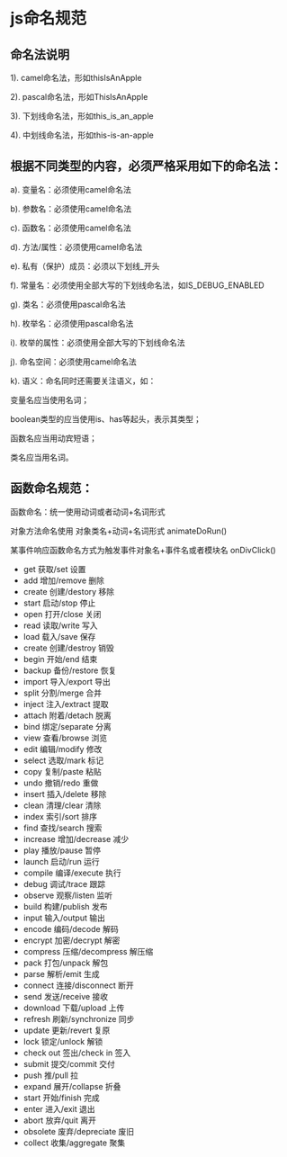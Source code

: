# js命名规范

## 命名法说明

1). camel命名法，形如thisIsAnApple

2). pascal命名法，形如ThisIsAnApple

3). 下划线命名法，形如this_is_an_apple 

4). 中划线命名法，形如this-is-an-apple 


## 根据不同类型的内容，必须严格采用如下的命名法： 

a). 变量名：必须使用camel命名法

b). 参数名：必须使用camel命名法 

c). 函数名：必须使用camel命名法

d). 方法/属性：必须使用camel命名法

e). 私有（保护）成员：必须以下划线_开头

f). 常量名：必须使用全部大写的下划线命名法，如IS_DEBUG_ENABLED

g). 类名：必须使用pascal命名法

h). 枚举名：必须使用pascal命名法 

i). 枚举的属性：必须使用全部大写的下划线命名法

j). 命名空间：必须使用camel命名法 

k). 语义：命名同时还需要关注语义，如：

变量名应当使用名词； 

boolean类型的应当使用is、has等起头，表示其类型；

函数名应当用动宾短语；

类名应当用名词。


 
<!-- ## 变量名命名规范：加上类型标识

s：表示字符串。例如：sName，sHtml；

n：表示数字。例如：nPage，nTotal；

b：表示逻辑。例如：bChecked，bHasLogin；

a：表示数组。例如：aList，aGroup；

r：表示正则表达式。例如：rDomain，rEmail；

f：表示函数。例如：fGetHtml，fInit；

o：表示以上未涉及到的其他对象，例如：oButton，oDate；

g：表示全局变量，例如：gUserName，gLoginTime； -->


## 函数命名规范：

函数命名：统一使用动词或者动词+名词形式

对象方法命名使用 对象类名+动词+名词形式   animateDoRun() 

某事件响应函数命名方式为触发事件对象名+事件名或者模块名  onDivClick()


- get 获取/set 设置 
- add 增加/remove 删除
- create 创建/destory 移除 
- start 启动/stop 停止
- open 打开/close 关闭
- read 读取/write 写入
- load 载入/save 保存 
- create 创建/destroy 销毁
- begin 开始/end 结束 
- backup 备份/restore 恢复
- import 导入/export 导出 
- split 分割/merge 合并
- inject 注入/extract 提取 
- attach 附着/detach 脱离
- bind 绑定/separate 分离 
- view 查看/browse 浏览
- edit 编辑/modify 修改 
- select 选取/mark 标记
- copy 复制/paste 粘贴 
- undo 撤销/redo 重做
- insert 插入/delete 移除
- clean 清理/clear 清除 
- index 索引/sort 排序
- find 查找/search 搜索
- increase 增加/decrease 减少
- play 播放/pause 暂停 
- launch 启动/run 运行
- compile 编译/execute 执行 
- debug 调试/trace 跟踪
- observe 观察/listen 监听 
- build 构建/publish 发布
- input 输入/output 输出 
- encode 编码/decode 解码
- encrypt 加密/decrypt 解密 
- compress 压缩/decompress 解压缩
- pack 打包/unpack 解包
- parse 解析/emit 生成
- connect 连接/disconnect 断开 
- send 发送/receive 接收
- download 下载/upload 上传 
- refresh 刷新/synchronize 同步
- update 更新/revert 复原 
- lock 锁定/unlock 解锁
- check out 签出/check in 签入 
- submit 提交/commit 交付
- push 推/pull 拉 
- expand 展开/collapse 折叠
- start 开始/finish 完成
- enter 进入/exit 退出 
- abort 放弃/quit 离开
- obsolete 废弃/depreciate 废旧
- collect 收集/aggregate 聚集
   


